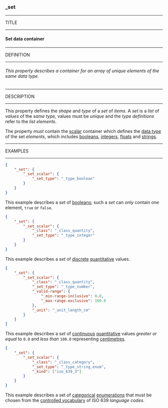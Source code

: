 ### _set



------
TITLE

------

#### Set data container



------
DEFINITION

------

###### This property describes a container for an array of unique elements of the same data type.



------
DESCRIPTION

------

This property defines the *shape* and *type* of a *set* of *items*. A *set* is a *list* of *values* of the *same type*, values must be *unique* and the *type definitions* refer to the *list elements*.

The property *must* contain the [scalar](_set_scalar.md) container which defines the [data type](_set_type.md) of the set *elements*, which includes [booleans](_type_boolean.md), [integers](_type_integer.md), [floats](_type_number.md) and [strings](_type_string.md).



------
EXAMPLES

------

```json
{
	"_set": {
		"_set_scalar": {
			"_set_type": "_type_boolean"
		}
	}
}
```
This example describes a *set* of [booleans](_type_boolean.md); such a *set* can *only* contain *one* element, `true` or `false`.




```json
{
	"_set": {
		"_set_scalar": {
			"_class": "_class_quantity",
			"_set_type": "_type_integer"
		}
	}
}
```
This example describes a *set* of [discrete](_type_integer.md) [quantitative](_class_quantity.md) values.




```json
{
	"_set": {
		"_set_scalar": {
			"_class": "_class_quantity",
			"_set_type": "_type_number",
			"_valid-range": {
				"_min-range-inclusive": 0.0,
				"_max-range-exclusive": 100.0
			},
			"_unit": "_unit_length_cm"
		}
	}
}
```
This example describes a *set* of [continuous](_type_number.md) [quantitative](_class_quantity.md) values *greater or equal* to `0.0` and *less than* `100.0` representing [centimetres](_unit_length_cm.md).




```json
{
	"_set": {
		"_set_scalar": {
			"_class": "_class_category",
			"_set_type": "_type_string_enum",
			"_kind": ["iso_639_3"]
		}
	}
}
```
This example describes a set of [categorical](_class_category.md) [enumerations](_type_string_enum.md) that must be chosen from the [controlled vocabulary](iso_639_3.md) of ISO 639 *language codes*.